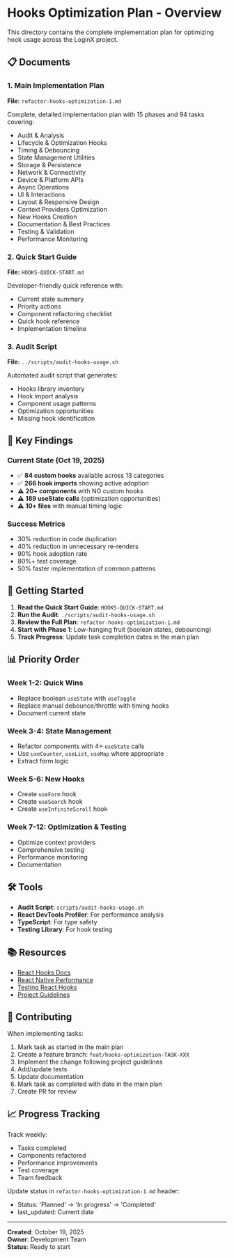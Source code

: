 # Hooks Optimization Plan - Overview

This directory contains the complete implementation plan for optimizing hook usage across the LoginX project.

## 📋 Documents

### 1. Main Implementation Plan

**File:** `refactor-hooks-optimization-1.md`

Complete, detailed implementation plan with 15 phases and 94 tasks covering:

- Audit & Analysis
- Lifecycle & Optimization Hooks
- Timing & Debouncing
- State Management Utilities
- Storage & Persistence
- Network & Connectivity
- Device & Platform APIs
- Async Operations
- UI & Interactions
- Layout & Responsive Design
- Context Providers Optimization
- New Hooks Creation
- Documentation & Best Practices
- Testing & Validation
- Performance Monitoring

### 2. Quick Start Guide

**File:** `HOOKS-QUICK-START.md`

Developer-friendly quick reference with:

- Current state summary
- Priority actions
- Component refactoring checklist
- Quick hook reference
- Implementation timeline

### 3. Audit Script

**File:** `../scripts/audit-hooks-usage.sh`

Automated audit script that generates:

- Hooks library inventory
- Hook import analysis
- Component usage patterns
- Optimization opportunities
- Missing hook identification

## 🎯 Key Findings

### Current State (Oct 19, 2025)

- ✅ **84 custom hooks** available across 13 categories
- ✅ **266 hook imports** showing active adoption
- ⚠️ **20+ components** with NO custom hooks
- ⚠️ **189 useState calls** (optimization opportunities)
- ⚠️ **10+ files** with manual timing logic

### Success Metrics

- 30% reduction in code duplication
- 40% reduction in unnecessary re-renders
- 90% hook adoption rate
- 80%+ test coverage
- 50% faster implementation of common patterns

## 🚀 Getting Started

1. **Read the Quick Start Guide**: `HOOKS-QUICK-START.md`
2. **Run the Audit**: `./scripts/audit-hooks-usage.sh`
3. **Review the Full Plan**: `refactor-hooks-optimization-1.md`
4. **Start with Phase 1**: Low-hanging fruit (boolean states, debouncing)
5. **Track Progress**: Update task completion dates in the main plan

## 📊 Priority Order

### Week 1-2: Quick Wins

- Replace boolean `useState` with `useToggle`
- Replace manual debounce/throttle with timing hooks
- Document current state

### Week 3-4: State Management

- Refactor components with 4+ `useState` calls
- Use `useCounter`, `useList`, `useMap` where appropriate
- Extract form logic

### Week 5-6: New Hooks

- Create `useForm` hook
- Create `useSearch` hook
- Create `useInfiniteScroll` hook

### Week 7-12: Optimization & Testing

- Optimize context providers
- Comprehensive testing
- Performance monitoring
- Documentation

## 🛠️ Tools

- **Audit Script**: `scripts/audit-hooks-usage.sh`
- **React DevTools Profiler**: For performance analysis
- **TypeScript**: For type safety
- **Testing Library**: For hook testing

## 📚 Resources

- [React Hooks Docs](https://react.dev/reference/react)
- [React Native Performance](https://reactnative.dev/docs/performance)
- [Testing React Hooks](https://react-hooks-testing-library.com/)
- [Project Guidelines](../.github/instructions/rule.instructions.md)

## 🤝 Contributing

When implementing tasks:

1. Mark task as started in the main plan
2. Create a feature branch: `feat/hooks-optimization-TASK-XXX`
3. Implement the change following project guidelines
4. Add/update tests
5. Update documentation
6. Mark task as completed with date in the main plan
7. Create PR for review

## 📈 Progress Tracking

Track weekly:

- Tasks completed
- Components refactored
- Performance improvements
- Test coverage
- Team feedback

Update status in `refactor-hooks-optimization-1.md` header:

- Status: 'Planned' → 'In progress' → 'Completed'
- last_updated: Current date

---

**Created**: October 19, 2025  
**Owner**: Development Team  
**Status**: Ready to start
